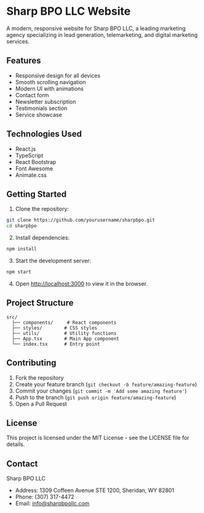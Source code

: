 # Sharp BPO LLC Website

A modern, responsive website for Sharp BPO LLC, a leading marketing agency specializing in lead generation, telemarketing, and digital marketing services.

## Features

- Responsive design for all devices
- Smooth scrolling navigation
- Modern UI with animations
- Contact form
- Newsletter subscription
- Testimonials section
- Service showcase

## Technologies Used

- React.js
- TypeScript
- React Bootstrap
- Font Awesome
- Animate.css

## Getting Started

1. Clone the repository:
```bash
git clone https://github.com/yourusername/sharpbpo.git
cd sharpbpo
```

2. Install dependencies:
```bash
npm install
```

3. Start the development server:
```bash
npm start
```

4. Open [http://localhost:3000](http://localhost:3000) to view it in the browser.

## Project Structure

```
src/
  ├── components/     # React components
  ├── styles/        # CSS styles
  ├── utils/         # Utility functions
  ├── App.tsx        # Main App component
  └── index.tsx      # Entry point
```

## Contributing

1. Fork the repository
2. Create your feature branch (`git checkout -b feature/amazing-feature`)
3. Commit your changes (`git commit -m 'Add some amazing feature'`)
4. Push to the branch (`git push origin feature/amazing-feature`)
5. Open a Pull Request

## License

This project is licensed under the MIT License - see the LICENSE file for details.

## Contact

Sharp BPO LLC
- Address: 1309 Coffeen Avenue STE 1200, Sheridan, WY 82801
- Phone: (307) 317-4472
- Email: info@sharpbpollc.com
